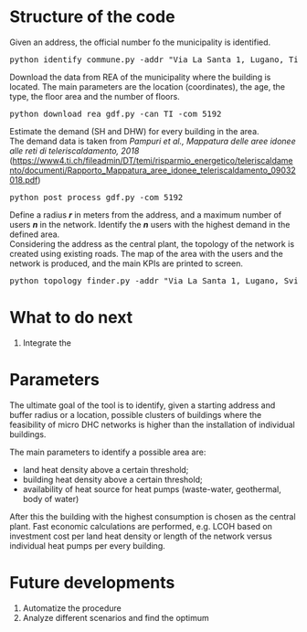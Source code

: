 # Structure of the code

Given an address, the official number fo the municipality is identified.

<pre>
python identify_commune.py -addr "Via La Santa 1, Lugano, Ticino, Svizzera"
</pre>

Download the data from REA of the municipality where the building is located.
The main parameters are the location (coordinates), the age, the type, the floor area and the number of floors.
<pre>
python download_rea_gdf.py -can TI -com 5192
</pre>

Estimate the demand (SH and DHW) for every building in the area.  
The demand data is taken from _Pampuri et al., Mappatura delle aree idonee alle reti di 
teleriscaldamento, 2018_  (https://www4.ti.ch/fileadmin/DT/temi/risparmio_energetico/teleriscaldamento/documenti/Rapporto_Mappatura_aree_idonee_teleriscaldamento_09032018.pdf)
<pre>
python post_process_gdf.py -com 5192
</pre>


Define a radius ***r*** in meters from the address, and a maximum number of users _**n**_ in the network. 
Identify the _**n**_ users with the highest demand in the defined area.  
Considering the address as the central plant, the topology of the network is created using existing roads.
The map of the area with the users and the network is produced, and the main KPIs are printed to screen.
 
<pre>
python topology_finder.py -addr "Via La Santa 1, Lugano, Svizzera" -r 100 -n 10
</pre>

# What to do next
1. Integrate the 
# Parameters
The ultimate goal of the tool is to identify, given a starting address and buffer radius or a location, possible clusters
of buildings where the feasibility of micro DHC networks is higher 
than the installation of individual buildings.

The main parameters to identify a possible area are:
- land heat density above a certain threshold;
- building heat density above a certain threshold;
- availability of heat source for heat pumps (waste-water, geothermal, body of water)

After this the building with the highest consumption is chosen as the central plant.
Fast economic calculations are performed, e.g. LCOH based on investment cost per land 
heat density or length of the network versus individual heat pumps per every building.

# Future developments
1. Automatize the procedure
2. Analyze different scenarios and find the optimum













